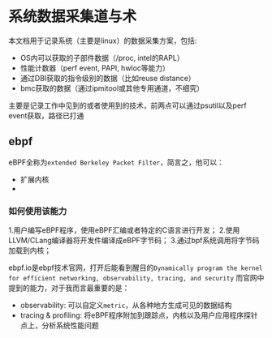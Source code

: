 # 系统数据采集道与术
本文档用于记录系统（主要是linux）的数据采集方案，包括:
* OS内可以获取的子部件数据（/proc, intel的RAPL）
* 性能计数器（perf event, PAPI, hwloc等能力）
* 通过DBI获取的指令级别的数据（比如reuse distance）
* bmc获取的数据（通过ipmitool或其他专用通道，不细究）

主要是记录工作中见到的或者使用到的技术，前两点可以通过psutil以及perf event获取，路径已打通

## ebpf
eBPF全称为`extended Berkeley Packet Filter`，简言之，他可以：
* 扩展内核
* 

### 如何使用该能力
1.用户编写eBPF程序，使用eBPF汇编或者特定的C语言进行开发；
2.使用LLVM/CLang编译器将开发件编译成eBPF字节码；
3.通过bpf系统调用将字节码加载到内核；

ebpf.io是ebpf技术官网，打开后能看到醒目的`Dynamically program the kernel for efficient networking, observability, tracing, and security`
而官网中提到的能力，对于我而言最重要的是：
* observability: 可以自定义`metric`，从各种地方生成可见的数据结构
* tracing & profiling: 将eBPF程序附加到跟踪点，内核以及用户应用程序探针点上，分析系统性能问题

